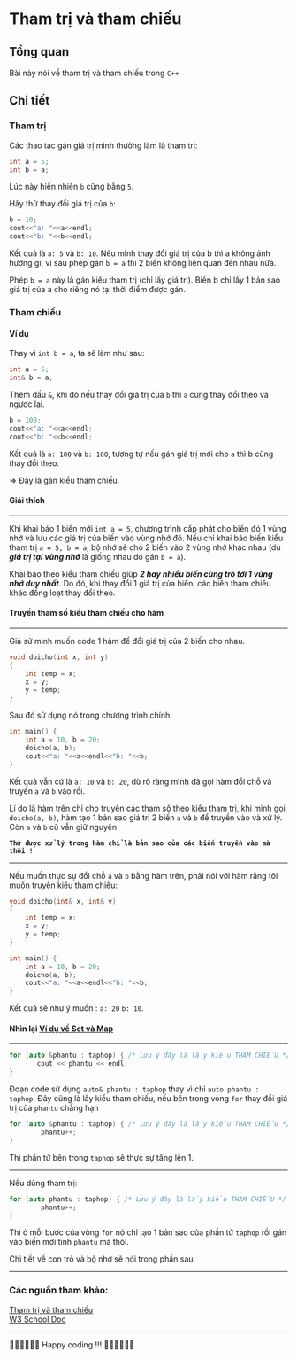  

Tham trị và tham chiếu
==========================

Tổng quan
---------

Bài này nói về tham trị và tham chiếu trong `C++`

Chi tiết
---------

### Tham trị

Các thao tác gán giá trị mình thường làm là tham trị:

```cpp
int a = 5;
int b = a;
```

Lúc này hiển nhiên `b` cũng bằng `5`.

Hãy thử thay đổi giá trị của `b`: 
```cpp
b = 10;
cout<<"a: "<<a<<endl;
cout<<"b: "<<b<<endl;
```

Kết quả là `a: 5` và `b: 10`. Nếu mình thay đổi giá trị của b thì a không ảnh hưởng gì, vì sau phép gán `b = a` thì 2 biến không liên quan đến nhau nữa.

Phép `b = a` này là gán kiểu tham trị (chỉ lấy giá trị). Biến b chỉ lấy 1 bản sao giá trị của a cho riêng nó tại thời điểm được gán.

### Tham chiếu

#### Ví dụ

Thay vì `int b = a`, ta sẽ làm như sau:
```cpp
int a = 5;
int& b = a;
```

Thêm dấu `&`, khi đó nếu thay đổi giá trị của `b` thì `a` cũng thay đổi theo và ngược lại.

```cpp
b = 100;
cout<<"a: "<<a<<endl;
cout<<"b: "<<b<<endl;
```

Kết quả là `a: 100` và `b: 100`, tương tự nếu gán giá trị mới cho `a` thì b cũng thay đổi theo.

=> Đây là gán kiểu tham chiếu.

#### Giải thích
***
Khi khai báo 1 biến mới `int a = 5`, chương trình cấp phát cho biến đó 1 vùng nhớ và lưu các giá trị của biến vào vùng nhớ đó. Nếu chỉ khai báo biến kiểu tham trị `a = 5, b = a`, bộ nhớ sẽ cho 2 biến vào 2 vùng nhớ khác nhau (dù ***giá trị tại vùng nhớ*** là giống nhau do gán `b = a`).

Khai báo theo kiểu tham chiếu giúp ***2 hay nhiều biến cùng trỏ tới 1 vùng nhớ duy nhất***. Do đó, khi thay đổi 1 giá trị của biến, các biến tham chiếu khác đồng loạt thay đổi theo.

#### Truyền tham số kiểu tham chiếu cho hàm
***
Giả sử mình muốn code 1 hàm để đổi giá trị của 2 biến cho nhau.
```cpp
void doicho(int x, int y)
{
    int temp = x;
    x = y;
    y = temp;
}
```
Sau đó sử dụng nó trong chương trình chính:

```cpp
int main() {
    int a = 10, b = 20;
    doicho(a, b);
    cout<<"a: "<<a<<endl<<"b: "<<b;
}
```

Kết quả vẫn cứ là `a: 10` và `b: 20`, dù rõ ràng mình đã gọi hàm đổi chỗ và truyền `a` và `b` vào rồi.

Lí do là hàm trên chỉ cho truyền các tham số theo kiểu tham trị, khi mình gọi `doicho(a, b)`, hàm tạo 1 bản sao giá trị 2 biến `a` và `b` để truyền vào và xử lý. Còn `a` và `b` cũ vẫn giữ nguyên

**`Thứ được xử lý trong hàm chỉ là bản sao của các biến truyền vào mà thôi !`**
 *** 
Nếu muốn thực sự đổi chỗ `a` và `b` bằng hàm trên, phải nói với hàm rằng tôi muốn truyền kiểu tham chiếu:

```cpp
void doicho(int& x, int& y)
{
    int temp = x;
    x = y;
    y = temp;
}

int main() {
    int a = 10, b = 20;
    doicho(a, b); 
    cout<<"a: "<<a<<endl<<"b: "<<b;
}
```

Kết quả sẽ như ý muốn : `a: 20` `b: 10`.

#### Nhìn lại [Ví dụ về Set và Map](part1.md)
***
 ```cpp
 for (auto &phantu : taphop) { /* Lưu ý đây là lấy kiểu THAM CHIẾU */ 
        cout << phantu << endl;
} 
 ```
Đoạn code sử dụng `auto& phantu : taphop` thay vì chỉ `auto phantu : taphop`. Đây cũng là lấy kiểu tham chiếu, nếu bên trong vòng `for` thay đổi giá trị của `phantu` chẳng hạn

```cpp
for (auto &phantu : taphop) { /* Lưu ý đây là lấy kiểu THAM CHIẾU */ 
        phantu++;
} 
```

Thì phần tử bên trong `taphop` sẽ thực sự tăng lên 1.
***

Nếu dùng tham trị:
```cpp
for (auto phantu : taphop) { /* Lưu ý đây là lấy kiểu THAM CHIẾU */ 
        phantu++;
} 
```

Thì ở mỗi bước của vòng `for` nó chỉ tạo 1 bản sao của phần tử `taphop` rồi gán vào biến mới tinh `phantu` mà thôi.

Chi tiết về con trỏ và bộ nhớ sẽ nói trong phần sau.
  
* * *

### Các nguồn tham khảo:

[Tham trị và tham chiếu](https://howkteam.vn/course/khoa-hoc-lap-trinh-c-can-ban/bien-tham-chieu-trong-creference-variables-2790)  
[W3 School Doc](https://www.w3schools.com/cpp/cpp_references.asp)

* * *

🧑‍💻🧑‍💻🧑‍💻 Happy coding !!! 🧑‍💻🧑‍💻🧑‍💻
